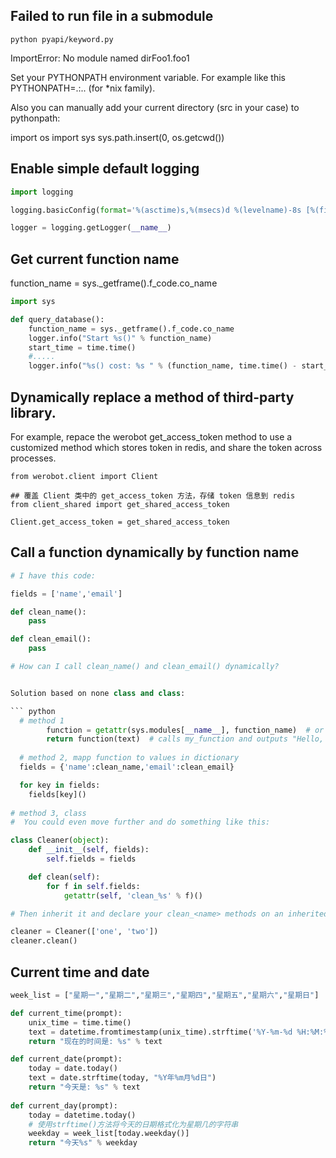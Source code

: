 

## Failed to run file in a submodule 

```
python pyapi/keyword.py
```
ImportError: No module named dirFoo1.foo1



Set your PYTHONPATH environment variable. For example like this PYTHONPATH=.:.. (for *nix family).

Also you can manually add your current directory (src in your case) to pythonpath:

import os
import sys
sys.path.insert(0, os.getcwd())

## Enable simple default logging

``` python
import logging

logging.basicConfig(format='%(asctime)s,%(msecs)d %(levelname)-8s [%(filename)s:%(lineno)d] %(message)s', datefmt='%Y-%m-%d %H:%M:%S', level=logging.INFO)

logger = logging.getLogger(__name__)
```

## Get current function name 

function_name = sys._getframe().f_code.co_name

``` python
import sys

def query_database():
    function_name = sys._getframe().f_code.co_name
    logger.info("Start %s()" % function_name)
    start_time = time.time()
    #.....
    logger.info("%s() cost: %s " % (function_name, time.time() - start_time) )

```

## Dynamically replace a method of third-party library.

For example, repace the werobot get_access_token method to use a customized method which stores token in redis, 
and share the token across processes.

```
from werobot.client import Client

## 覆盖 Client 类中的 get_access_token 方法，存储 token 信息到 redis
from client_shared import get_shared_access_token

Client.get_access_token = get_shared_access_token
```


## Call a function dynamically by function name

``` python
# I have this code:

fields = ['name','email']

def clean_name():
    pass

def clean_email():
    pass

# How can I call clean_name() and clean_email() dynamically?


Solution based on none class and class:

``` python
  # method 1
        function = getattr(sys.modules[__name__], function_name)  # or you can use module name instead of __main__
        return function(text)  # calls my_function and outputs "Hello, world!"
        
  # method 2, mapp function to values in dictionary
  fields = {'name':clean_name,'email':clean_email}

  for key in fields:
    fields[key]()
  
# method 3, class
#  You could even move further and do something like this:

class Cleaner(object):
    def __init__(self, fields):
        self.fields = fields

    def clean(self):
        for f in self.fields:
            getattr(self, 'clean_%s' % f)()

# Then inherit it and declare your clean_<name> methods on an inherited class:

cleaner = Cleaner(['one', 'two'])
cleaner.clean()

```

## Current time and date

``` python
week_list = ["星期一","星期二","星期三","星期四","星期五","星期六","星期日"]

def current_time(prompt):
    unix_time = time.time()
    text = datetime.fromtimestamp(unix_time).strftime('%Y-%m-%d %H:%M:%S')
    return "现在的时间是: %s" % text

def current_date(prompt):
    today = date.today()
    text = date.strftime(today, "%Y年%m月%d日")
    return "今天是: %s" % text
    
def current_day(prompt):
    today = datetime.today()
    # 使用strftime()方法将今天的日期格式化为星期几的字符串
    weekday = week_list[today.weekday()]
    return "今天%s" % weekday
```
